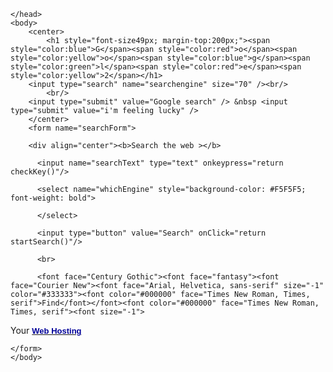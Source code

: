 <!DOCTYPE html>
<html>
    <head>
        <script language="javascript">

    // Initialize array

    var arr = new Array();

 arr[arr.length] = new Array("Search The Web");

arr[arr.length] = new Array("Popular=================");

    arr[arr.length] = new Array("Aol", "http://search.aol.com/dirsearch.adp?query=");

    arr[arr.length] = new Array("Alta Vista", "http://www.altavista.com/cgi-bin/query?kl=XX&pg=q&Translate=on&q=");

    arr[arr.length] = new Array("Excite", "http://search.excite.com/search.gw?search=");

 arr[arr.length] = new Array("Google", "http://www.google.com/search?q=");

 arr[arr.length] = new Array("Hot Bot", "http://hotbot.lycos.com/?SM=MC&DV=0&LG=any&DC=10&DE=2&AM1=MC&MT=");

 arr[arr.length] = new Array("Looksmart", "http://www.looksmart.com/r_search?look=&pin=000925x015ff3eb1aa75d53e11&key=");

 arr[arr.length] = new Array("Lycos", "http://search.lycos.com/default.asp?lpv=1&loc=searchhp&tab=web&query=");

 arr[arr.length] = new Array("Mamma", "http://www.mamma.com/Mamma?lang=1&timeout=4&query=");

 arr[arr.length] = new Array("Meta Crawler", "http://search.metacrawler.com/texis/search?brand=metacrawler&redirect=&top=1&method=0&rpp=20&hpe=10®ion=0&timeout=0&sort=0&theme=classic&q=");

 arr[arr.length] = new Array("Msn", "http://search.msn.co.uk/results.asp?co=20&RS=CHECKED&FORM=SMCB&ba=0&v=1&CY=en-gb&q=");

 arr[arr.length] = new Array("Netscape", "http://info.netscape.com/home_search2.cgi?cp=Netscape&version=C&searchstring=");

 arr[arr.length] = new Array("Northern Light", "http://www.northernlight.com/nlquery.fcg?cb=0&qr=");

 arr[arr.length] = new Array("Yahoo", "http://search.yahoo.com/search?p=");

 arr[arr.length] = new Array("Web Hosting Search", "http://www.hostcompanies.com?x=");

 arr[arr.length] = new Array("Extra===================");

 arr[arr.length] = new Array("All the web", "http://www.alltheweb.com/search?cat=web&cs=utf-8&l=any&q=");

 arr[arr.length] = new Array("Ask Jeeves", "http://askjeeves.com/main/askjeeves.asp?origin=0&site_name=Jeeves&metasearch=yes&ads=&ask=");

 arr[arr.length] = new Array("Dog Pile", "http://search.dogpile.com/texis/search?geo=no&fs=web&av=custom&engines=goto&engines=looksmart&engines=thunderstone&engines=findwhat&engines=sprinks&engines=directhit&engines=google&engines=infoseek&engines=lycos&engines=kanoodle&engines=opendir&engines=realnames&engines=altavista&engines=yahoo&q=");

arr[arr.length] = new Array("Domain name search", "http://www.hostcompanies.com/domain.htm?x=");

arr[arr.length] = new Array("Femina", "http://femina.cybergrrl.com/cgi-bin/search.cgi?searchstring=");

arr[arr.length] = new Array("Galaxy", "http://www2.galaxy.com/bin/search?v=galaxy&q=");

arr[arr.length] = new Array("Go.com", "http://srch.overture.com/d/search/p/go/?Partner=go_home&Keywords=");

arr[arr.length] = new Array("Goto (overture)", "http://goto.com/d/search/;$sessionid$4MSTYAQAGBQQNQFIEEZQPUQ?type=home&Keywords=");

arr[arr.length] = new Array("Gutta Rat", "http://www.mamma.com/Gutterrat?lang=1&timeout=4&qtype=0&query=");

arr[arr.length] = new Array("ICQ", "http://google.icq.com/search/sitesearch/?q=");

arr[arr.length] = new Array("ixQuick", "http://ixquick.com/do/metasearch.pl?cat=web&cat=web&cmd=process_search&language=english_uk&query=");

arr[arr.length] = new Array("IWon", "http://search.iwon.com/commerce/multisearch.jsp?symbol_search_select=short&alias=%2Falias%2Fsearch&type=on&searchfor=");

arr[arr.length] = new Array("Metagopher", "http://www.metagopher.com/nph-go.cgi?e=0&t=1&w=");

arr[arr.length] = new Array("Open Directory", "http://search.dmoz.org/cgi-bin/search?search=");

arr[arr.length] = new Array("Personal Seek", "http://www.personalseek.com/s?k=");

arr[arr.length] = new Array("Pro Fusion", "http://www.profusion.com/searchresults.asp?AGT=ProFusion&S=5%2C0%2C10&auto=auto&autonum=3&RPP175=2&Category=175%2C175%2C99%2Csponsored&OB175=result-rank&Category=1%2C1%2C98%2Cuser&Category=245%2C245%2C0%2Cxchg&SHW245=0&Category=6%2C6%2C0%2Chorizontal&SHW6=0&Category=172%2C172%2C0%2Chorizontal&SHW172=0&Category=96%2C96%2C0%2Chorizontal&SHW96=0&setime=10&queryterm=");

arr[arr.length] = new Array("Quest Finder", "http://www.questfinder.com/search/search.cgi?reload=Y&category=catx3dx%3DALL&match=and&ul=either&s=");

arr[arr.length] = new Array("Search.com", "http://www.search.com/search?channel=1&tag=st.se.fd..sch&q=");

arr[arr.length] = new Array("Thunderstone", "http://go2net.thunderstone.com/texis/websearch/?max=20&dsbu=1&q=");

arr[arr.length] = new Array("Webcrawler", "http://www.webcrawler.com/cgi-bin/WebQuery?searchText=");

arr[arr.length] = new Array("whatUseek", "http://www.chubba.com/cgi-bin/zoom.go?group=1&source=engine&arg=");

arr[arr.length] = new Array("YEP", "http://www.yep.com/cgi-bin/search.cgi?criteria=");

arr[arr.length] = new Array("Yahooligans", "http://search.yahooligans.com/search/ligans?p=");

arr[arr.length] = new Array("Reference/Useful========");

arr[arr.length] = new Array("AOL Newsgroups", "http://x66.deja.com/=aol/dnquery.xp?&&uniq=973889863.2083127306&query=");

arr[arr.length] = new Array("AudioFind", "http://www.audiofind.com/search?q=");

arr[arr.length] = new Array("Britannica", "http://search.britannica.com/search?query=");

arr[arr.length] = new Array("Business Search", "http://www.business.com/search/rslt_default.asp?query=");

arr[arr.length] = new Array("Dictionary", "http://www.dictionary.com/cgi-bin/dict.pl?term=");

arr[arr.length] = new Array("Computer Dictionary", "http://www.instantweb.com/foldoc/foldoc.cgi?query=");

arr[arr.length] = new Array("Law Dictionary", "http://dictionary.law.com/default2.asp?typed=");

arr[arr.length] = new Array("Medical Dictionary", "http://cancerweb.ncl.ac.uk/cgi-bin/omd?query=");

arr[arr.length] = new Array("Download.com", "http://download.com.com/3120-20-0.html?tg=dl-2001&qt=");

arr[arr.length] = new Array("Ebay Auction ( goodies )", "http://search.ebay.com/search/search.dll?MfcISAPICommand=GetResult&ht=1&SortProperty=MetaEndSort&query=");

arr[arr.length] = new Array("Encarta", "http://encarta.msn.com/find/search.asp?search=");

arr[arr.length] = new Array("Find Law", "http://lawcrawler.findlaw.com/scripts/lc.pl?findlaw.com&entry=");

arr[arr.length] = new Array("Food (Recipes)", "http://www.ichef.com/chef-cgi-bin/findrecipe.cgi?ing=&cat=&Find=Find&scope=All+Recipes&words=");

arr[arr.length] = new Array("How Stuff Works", "http://www.howstuffworks.com/search/index.htm?words=");

arr[arr.length] = new Array("Job Search (canada)", "http://www.canada.plusjobs.com/cgi-bin/search/search.pl?stpos=0&stype=AND&query=");

arr[arr.length] = new Array("Jokes", "http://www.cybercheeze.com/mp/search?q=");

arr[arr.length] = new Array("Librarians Index", "http://www.lii.org/search?m=p&searchtype=keywords&query=");

arr[arr.length] = new Array("Medical (rare deseases)", "http://www.rarediseases.org/search/zcat_search_results?search_for=2&allfields=");

arr[arr.length] = new Array("IMDB Movie Search", "http://us.imdb.com/M/title-substring?title=");

arr[arr.length] = new Array("MP3 Search", "http://mp3.lycos.com/cgi-bin/search?form=lycosnet&doit=Go+Get+It%21&query=");

arr[arr.length] = new Array("Music Search", "http://musicsearch.com/cgi-bin/search.cgi?x=23&y=18&QUERY=");

arr[arr.length] = new Array("News", "http://news.search.com/search/?qt=");

arr[arr.length] = new Array("Share Price (Real Time uk)", "http://www.teletext.co.uk/finance/share_display.asp?intSubsectionID=68&Type=Search&NAME=");

arr[arr.length] = new Array("Share Price (Nasdaq)", "http://www.nasdaq.com/asp/comlookup.asp?srch=name&contain=0&mkt=ILX&key=");

arr[arr.length] = new Array("Thesaurus", "http://www.thesaurus.com/cgi-bin/search?config=roget&words=");

arr[arr.length] = new Array("Virtual Learning", "http://www.virtuallrc.com/search/search.cgi?nocpp=1&Match=1&Terms=");

arr[arr.length] = new Array("Wayback machine(web address)", "http://web.archive.org/web/*/");

arr[arr.length] = new Array("Weather (City or Country)", "http://www.wunderground.com/cgi-bin/findweather/getForecast?query=");

arr[arr.length] = new Array("Webshots (Photos)", "http://www.webshots.com/search/search.fcgi?cl=1&ch=1&ws=1&new=1&words=");

arr[arr.length] = new Array("Sports===============");

arr[arr.length] = new Array("Baseball", "http://www.mlb.com/NASApp/mlb/searchGlobalSearchServlet?search_mode=1&club=mlb&page_number=1&searchtypeid=-1&query_text1=");

arr[arr.length] = new Array("Baseball (players)", "http://www.godofthemachine.com/shared/BaseballSearch?submit=Search&search_type=batting&player=");

arr[arr.length] = new Array("BasketBall", "http://www.thebasketballportal.com/subpage.asp?type=searchbox&portal=Basketball&rl=%2Fvpdefault.asp&keyword=");

arr[arr.length] = new Array("Football", "http://search.soccernet.com/query.html?rq=0&ht=0&qp=&qt=arsenal&qs=&qc=&pw=100%25&ws=0&la=&qm=0&st=1&nh=25&lk=1&rf=0&oq=&rq=0&si=1&col=");

arr[arr.length] = new Array("Football365.com", "http://www.football365.com/Home/search.shtml?search=1&hitInd=0&hitMax=50&hitPP=10&searchText=");

arr[arr.length] = new Array("Golf", "http://www.searchwho.com/meta/search.pl?partner=100&auto=Golf&keywords=");

arr[arr.length] = new Array("Sports search (all)", "http://search.sportsline.com/cbs/query.html?ht=0&qp=&qs=&qc=cbs+pgatour+mlb&col=cbs+pgatour+mlb&pw=600&ws=0&la=&lk=1&qm=9&st=1&nh=15&5k=1&rf=0&oq=&rq=0&si=0&qt=");

arr[arr.length] = new Array("AI Search===============");

arr[arr.length] = new Array("Guide Beam", "http://guidebeam.com/cgi-bin/guidebeam/guidebeam2?inputbox=yes&template=Basic&templateChange=Change&cd=4&query=");

arr[arr.length] = new Array("Realterm Search", "http://www.infonetware.com/rtbin/psearch.pl?ndocs=700&timeout=8&base=infonetware&xbase=inw&html_base=inw&page=infonetware.html&izgui=nav_frame&pref=std&query=");

arr[arr.length] = new Array("Teoma", "http://s.teoma.com/search?qcat=1&qsrc=0&q=");

arr[arr.length] = new Array("Vivisimo", "http://vivisimo.com/search?v%3Asources=GigaBlast%2CFast%2CYahoo%2CMSN%2CLooksmart%2CNetscape&query=");

arr[arr.length] = new Array("Wise Nut", "http://www.wisenut.com/search/query.dll?notk=&phrasek=&allk=");

arr[arr.length] = new Array("Charity=================");


arr[arr.length] = new Array("Animals Asia", "http://www.animalsasia.org/?x=");

arr[arr.length] = new Array("Give Food", "http://www.thehungersite.com?x=");

    // etc...



    // Add options to list

    function addOptions()

    {

      var sel = document.searchForm.whichEngine;

      for(var i = 0; i < arr.length; i++)

      {

        sel.options[i] = new Option(arr[i][0], i); 

      }

    }



    // Get url for search engine

    function startSearch()

    {

      searchString = document.searchForm.searchText.value; 

      if(searchString != "")

      {

        var searchEngine = document.searchForm.whichEngine.selectedIndex;

        var finalSearchString = arr[searchEngine][1] + searchString;

        location.href = finalSearchString;

      }

      return false;

    }



    // Check if key pressed == enter

    function checkKey()

    {

      if(window.event.keyCode == '13')

      {

        return startSearch();

      }

      else return true;

    }



    </script>

  <SCRIPT language=JavaScript type=text/javascript>

<!--

<!-- Begin

function formHandler(form){

var URL = document.form.site.options[document.form.site.selectedIndex].value;

window.location.href = URL;

}



function expandDiv(tlll) {



                what  = eval(tlll + "_menu");



                if (what.style.display == "none") {

                        what.style.display = "";

                } 

else

 what.style.display = "none";

        }



	var oldc = new Array;

	function cCell(r,m){

	 if(!document.all) return;

	 if(m){

	  for(i=0;i<r.cells.length;i++){

	  oldc[i]=r.cells[i].bgColor;

	  r.cells[i].bgColor='D3D3D3';

	  }

	 }else{

	  for(i=0;i<r.cells.length;i++){

	  r.cells[i].bgColor=oldc[i];

	  }

	 }

	}

	//

	// Jump to a page

	//

	function jump() {

		parent.location = document.links.url.options[document.links.url.selectedIndex].value;

	}

	//



// End -->



function MM_swapImgRestore() { //v3.0

  var i,x,a=document.MM_sr; for(i=0;a&&i<a.length&&(x=a[i])&&x.oSrc;i++) x.src=x.oSrc;

}



function MM_preloadImages() { //v3.0

  var d=document; if(d.images){ if(!d.MM_p) d.MM_p=new Array();

    var i,j=d.MM_p.length,a=MM_preloadImages.arguments; for(i=0; i<a.length; i++)

    if (a[i].indexOf("#")!=0){ d.MM_p[j]=new Image; d.MM_p[j++].src=a[i];}}

}



function MM_findObj(n, d) { //v4.0

  var p,i,x;  if(!d) d=document; if((p=n.indexOf("?"))>0&&parent.frames.length) {

    d=parent.frames[n.substring(p+1)].document; n=n.substring(0,p);}

  if(!(x=d[n])&&d.all) x=d.all[n]; for (i=0;!x&&i<d.forms.length;i++) x=d.forms[i][n];

  for(i=0;!x&&d.layers&&i<d.layers.length;i++) x=MM_findObj(n,d.layers[i].document);

  if(!x && document.getElementById) x=document.getElementById(n); return x;

}



function MM_swapImage() { //v3.0

  var i,j=0,x,a=MM_swapImage.arguments; document.MM_sr=new Array; for(i=0;i<(a.length-2);i+=3)

   if ((x=MM_findObj(a[i]))!=null){document.MM_sr[j++]=x; if(!x.oSrc) x.oSrc=x.src; x.src=a[i+2];}

}

//-->

</SCRIPT> 
    </head>
    <body>
        <center>
            <h1 style="font-size49px; margin-top:200px;"><span style="color:blue">G</span><span style="color:red">o</span><span style="color:yellow">o</span><span style="color:blue">g</span><span style="color:green">l</span><span style="color:red">e</span><span style="color:yellow">2</span></h1>
        <input type="search" name="searchengine" size="70" /><br/>
            <br/>
        <input type="submit" value="Google search" /> &nbsp <input type="submit" value="i'm feeling lucky" />
        </center>
        <form name="searchForm">

        <div align="center"><b>Search the web ></b> 

          <input name="searchText" type="text" onkeypress="return checkKey()"/>

          <select name="whichEngine" style="background-color: #F5F5F5; font-weight: bold">

          </select>

          <input type="button" value="Search" onClick="return startSearch()"/>

          <br>

          <font face="Century Gothic"><font face="fantasy"><font face="Courier New"><font face="Arial, Helvetica, sans-serif" size="-1" color="#333333"><font color="#000000" face="Times New Roman, Times, serif">Find</font></font><font color="#000000" face="Times New Roman, Times, serif"><font size="-1"> 
Your </font></font><b><font face="Arial, Helvetica, sans-serif" size="-1" color="#333333"> 
<a href="http://www.hostcompanies.com"><font color="#000099">Web Hosting</font></a></font></b></font></font></font> </div>

    </form>
    </body>
</html>    
